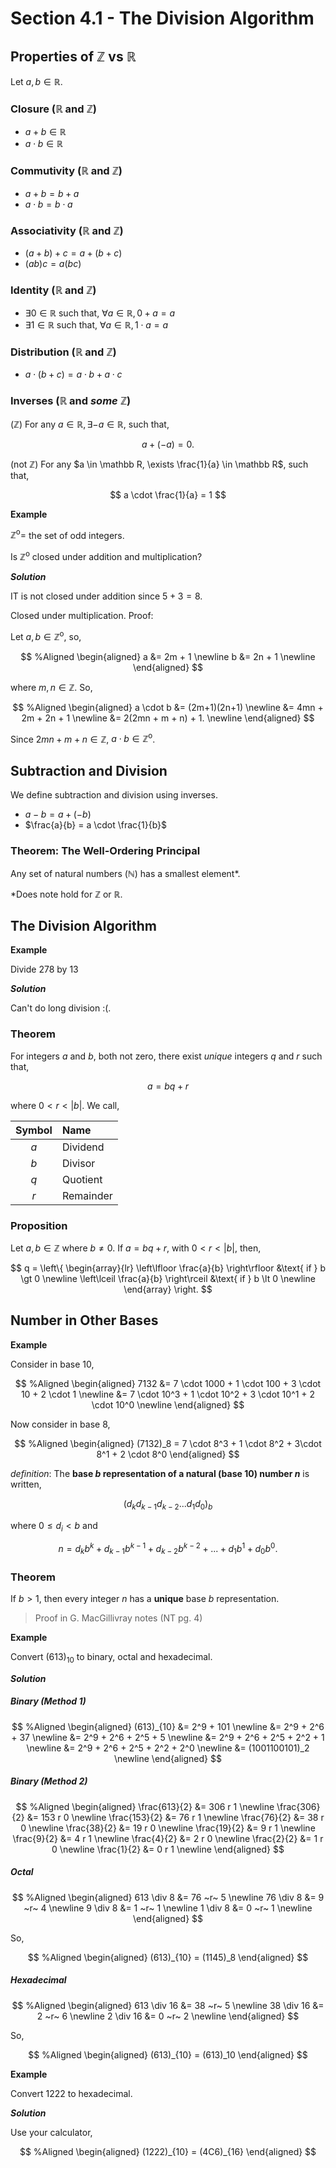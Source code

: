 
# Section 4.1 - The Division Algorithm

## Properties of $\mathbb Z$ vs $\mathbb R$

Let $a,b \in \mathbb R$.

### Closure ($\mathbb R$ and $\mathbb Z$)

* $a + b \in \mathbb R$
* $a \cdot b \in \mathbb R$


### Commutivity ($\mathbb R$ and $\mathbb Z$)

* $a + b = b + a$
* $a \cdot b = b \cdot a$


### Associativity ($\mathbb R$ and $\mathbb Z$)

* $(a + b) + c = a + (b + c)$
* $(ab)c = a(bc)$


### Identity ($\mathbb R$ and $\mathbb Z$)

* $\exists 0 \in \mathbb R$ such that, $\forall a \in \mathbb R, 0+a = a$
* $\exists 1 \in \mathbb R$ such that, $\forall a \in \mathbb R, 1 \cdot a = a$


### Distribution ($\mathbb R$ and $\mathbb Z$)

* $a \cdot (b + c) = a \cdot b + a \cdot c$

### Inverses ($\mathbb R$ and _some_  $\mathbb Z$)

($\mathbb Z$) For any $a \in \mathbb R, \exists -a \in \mathbb R$, such that,

$$
    a + (-a) = 0.
$$

(not $\mathbb Z$) For any $a \in \mathbb R, \exists \frac{1}{a} \in \mathbb R$, such that,

$$
    a \cdot \frac{1}{a} = 1
$$

**Example**

$\mathbb Z ^\text{o} =$ the set of odd integers.

Is $\mathbb Z ^\text{o}$ closed under addition and multiplication?

**_Solution_**

IT is not closed under addition since $5 + 3 = 8$.

Closed under multiplication. Proof:

Let $a,b \in \mathbb Z ^\text{o}$, so,

$$ %Aligned
\begin{aligned}
    a &= 2m + 1 \newline
    b &= 2n + 1 \newline
\end{aligned}
$$

where $m,n \in \mathbb Z$. So,

$$ %Aligned
\begin{aligned}
    a \cdot b &= (2m+1)(2n+1) \newline
    &= 4mn + 2m + 2n + 1 \newline
    &= 2(2mn + m + n) + 1. \newline
\end{aligned}
$$

Since $2mn + m + n \in \mathbb Z$, $a \cdot b \in \mathbb Z^\text{o}$.

## Subtraction and Division

We define subtraction and division using inverses.

* $a - b = a + (-b)$
* $\frac{a}{b} = a \cdot \frac{1}{b}$

### Theorem: The Well-Ordering Principal

Any set of natural numbers ($\mathbb N$) has a smallest element*.

*Does note hold for $\mathbb Z$ or $\mathbb R$.

## The Division Algorithm

**Example**

Divide $278$ by $13$

**_Solution_**

Can't do long division :(.

### Theorem

For integers $a$ and $b$, both not zero, there exist _unique_ integers $q$ and $r$ such that,

$$
    a = bq + r
$$

where $0 \lt r \lt |b|$. We call,

| Symbol | Name |
|:-:|:--|
|$a$| Dividend |
|$b$| Divisor |
|$q$| Quotient |
|$r$| Remainder |

### Proposition

Let $a,b \in \mathbb Z$ where $b \neq 0$. If $a = bq + r$, with $0 \lt r \lt |b|$, then,

$$
    q = \left\{
     \begin{array}{lr}
       \left\lfloor \frac{a}{b} \right\rfloor &\text{ if } b \gt 0 \newline
       \left\lceil \frac{a}{b} \right\rceil &\text{ if } b \lt 0 \newline
     \end{array}
   \right.
$$

## Number in Other Bases

**Example**

Consider in base 10,

$$ %Aligned
\begin{aligned}
    7132 &= 7 \cdot 1000 + 1 \cdot 100 + 3 \cdot 10 + 2 \cdot 1 \newline
    &= 7 \cdot 10^3 + 1 \cdot 10^2 + 3 \cdot 10^1 + 2 \cdot 10^0 \newline
\end{aligned}
$$

Now consider in base 8,

$$ %Aligned
\begin{aligned}
    (7132)_8 = 7 \cdot 8^3 + 1 \cdot 8^2 + 3\cdot 8^1 + 2 \cdot 8^0
\end{aligned}
$$


_definition_: The __base $b$ representation of a natural (base 10) number $n$__ is written,

$$
    (d_k d_{k-1} d_{k-2} ... d_1 d_0)_b
$$

where $0 \le d_i \lt b$ and

$$
    n = d_kb^k + d_{k-1}b^{k-1} + d_{k-2}b^{k-2} + ... + d_1b^1 + d_0b^0.
$$

### Theorem

If $b \gt 1$, then every integer $n$ has a __unique__ base $b$ representation.

> Proof in G. MacGillivray notes (NT pg. 4)

**Example**

Convert $(613)_{10}$ to binary, octal and hexadecimal.

**_Solution_**

##### Binary (Method 1)

$$ %Aligned
\begin{aligned}
    (613)_{10} &= 2^9 + 101 \newline
    &= 2^9 + 2^6 + 37 \newline
    &= 2^9 + 2^6 + 2^5 + 5 \newline
    &= 2^9 + 2^6 + 2^5 + 2^2 + 1 \newline
    &= 2^9 + 2^6 + 2^5 + 2^2 + 2^0 \newline
    &= (1001100101)_2 \newline
\end{aligned}
$$

##### Binary (Method 2)

$$ %Aligned
\begin{aligned}
    \frac{613}{2} &= 306 r 1 \newline
    \frac{306}{2} &= 153 r 0 \newline
    \frac{153}{2} &= 76 r 1 \newline
    \frac{76}{2} &= 38 r 0 \newline
    \frac{38}{2} &= 19 r 0 \newline
    \frac{19}{2} &= 9 r 1 \newline
    \frac{9}{2} &= 4 r 1 \newline
    \frac{4}{2} &= 2 r 0 \newline
    \frac{2}{2} &= 1 r 0 \newline
    \frac{1}{2} &= 0 r 1 \newline
\end{aligned}
$$

##### Octal

$$ %Aligned
\begin{aligned}
    613 \div 8 &= 76 ~r~ 5 \newline
    76 \div 8 &= 9 ~r~ 4 \newline
    9 \div 8 &= 1 ~r~ 1 \newline
    1 \div 8 &= 0 ~r~ 1 \newline
\end{aligned}
$$

So,

$$ %Aligned
\begin{aligned}
    (613)_{10} = (1145)_8
\end{aligned}
$$

##### Hexadecimal

$$ %Aligned
\begin{aligned}
    613 \div 16 &= 38 ~r~ 5 \newline
    38 \div 16 &= 2 ~r~ 6 \newline
    2 \div 16 &= 0 ~r~ 2 \newline
\end{aligned}
$$

So,

$$ %Aligned
\begin{aligned}
    (613)_{10} = (613)_10
\end{aligned}
$$

**Example**

Convert $1222$ to hexadecimal.

**_Solution_**

Use your calculator,

$$ %Aligned
\begin{aligned}
    (1222)_{10} = (4C6)_{16}
\end{aligned}
$$
